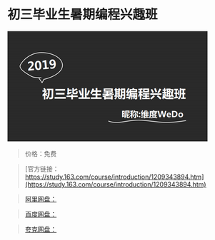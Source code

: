 # 初三毕业生暑期编程兴趣班

![img](../../../assets/study163/free/56c84ac338a343a6ae095c7e0a708382.png)

> 价格：免费

> [官方链接：https://study.163.com/course/introduction/1209343894.htm](https://study.163.com/course/introduction/1209343894.htm)

> [阿里网盘：]()

> [百度网盘：]()

> [夸克网盘：]()
